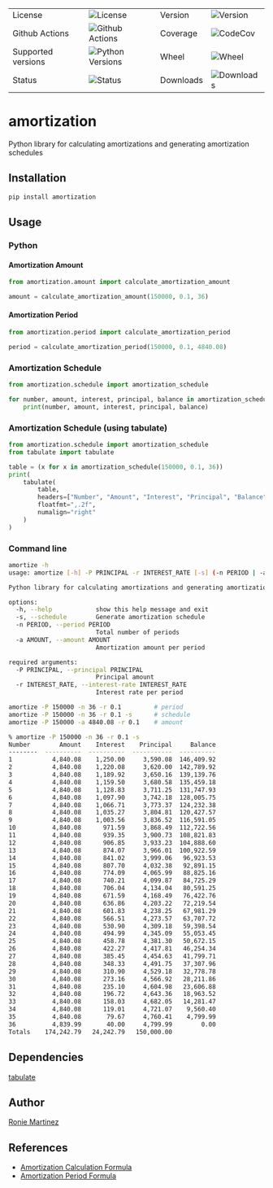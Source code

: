 <table>
    <tr>
        <td>License</td>
        <td><img src='https://img.shields.io/pypi/l/amortization.svg?style=for-the-badge' alt="License"></td>
        <td>Version</td>
        <td><img src='https://img.shields.io/pypi/v/amortization.svg?logo=pypi&style=for-the-badge' alt="Version"></td>
    </tr>
    <tr>
        <td>Github Actions</td>
        <td><img src='https://img.shields.io/github/actions/workflow/status/roniemartinez/amortization/python.yml?branch=master&label=actions&logo=github%20actions&style=for-the-badge' alt="Github Actions"></td>
        <td>Coverage</td>
        <td><img src='https://img.shields.io/codecov/c/github/roniemartinez/amortization/branch?label=codecov&logo=codecov&style=for-the-badge' alt="CodeCov"></td>
    </tr>
    <tr>
        <td>Supported versions</td>
        <td><img src='https://img.shields.io/pypi/pyversions/amortization.svg?logo=python&style=for-the-badge' alt="Python Versions"></td>
        <td>Wheel</td>
        <td><img src='https://img.shields.io/pypi/wheel/amortization.svg?style=for-the-badge' alt="Wheel"></td>
    </tr>
    <tr>
        <td>Status</td>
        <td><img src='https://img.shields.io/pypi/status/amortization.svg?style=for-the-badge' alt="Status"></td>
        <td>Downloads</td>
        <td><img src='https://img.shields.io/pypi/dm/amortization.svg?style=for-the-badge' alt="Downloads"></td>
    </tr>
</table>

# amortization

Python library for calculating amortizations and generating amortization schedules

## Installation

```bash
pip install amortization
```

## Usage

### Python

#### Amortization Amount

```python
from amortization.amount import calculate_amortization_amount

amount = calculate_amortization_amount(150000, 0.1, 36)
```

#### Amortization Period

```python
from amortization.period import calculate_amortization_period

period = calculate_amortization_period(150000, 0.1, 4840.08)
```

### Amortization Schedule

```python
from amortization.schedule import amortization_schedule

for number, amount, interest, principal, balance in amortization_schedule(150000, 0.1, 36):
    print(number, amount, interest, principal, balance)
```

### Amortization Schedule (using tabulate)

```python
from amortization.schedule import amortization_schedule
from tabulate import tabulate

table = (x for x in amortization_schedule(150000, 0.1, 36))
print(
    tabulate(
        table,
        headers=["Number", "Amount", "Interest", "Principal", "Balance"],
        floatfmt=",.2f",
        numalign="right"
    )
)
```

### Command line

```bash
amortize -h
usage: amortize [-h] -P PRINCIPAL -r INTEREST_RATE [-s] (-n PERIOD | -a AMOUNT)

Python library for calculating amortizations and generating amortization schedules

options:
  -h, --help            show this help message and exit
  -s, --schedule        Generate amortization schedule
  -n PERIOD, --period PERIOD
                        Total number of periods
  -a AMOUNT, --amount AMOUNT
                        Amortization amount per period

required arguments:
  -P PRINCIPAL, --principal PRINCIPAL
                        Principal amount
  -r INTEREST_RATE, --interest-rate INTEREST_RATE
                        Interest rate per period
```

```bash
amortize -P 150000 -n 36 -r 0.1         # period
amortize -P 150000 -n 36 -r 0.1 -s      # schedule
amortize -P 150000 -a 4840.08 -r 0.1    # amount
```

```bash
% amortize -P 150000 -n 36 -r 0.1 -s           
Number        Amount    Interest    Principal     Balance
--------  ----------  ----------  -----------  ----------
1           4,840.08    1,250.00     3,590.08  146,409.92
2           4,840.08    1,220.08     3,620.00  142,789.92
3           4,840.08    1,189.92     3,650.16  139,139.76
4           4,840.08    1,159.50     3,680.58  135,459.18
5           4,840.08    1,128.83     3,711.25  131,747.93
6           4,840.08    1,097.90     3,742.18  128,005.75
7           4,840.08    1,066.71     3,773.37  124,232.38
8           4,840.08    1,035.27     3,804.81  120,427.57
9           4,840.08    1,003.56     3,836.52  116,591.05
10          4,840.08      971.59     3,868.49  112,722.56
11          4,840.08      939.35     3,900.73  108,821.83
12          4,840.08      906.85     3,933.23  104,888.60
13          4,840.08      874.07     3,966.01  100,922.59
14          4,840.08      841.02     3,999.06   96,923.53
15          4,840.08      807.70     4,032.38   92,891.15
16          4,840.08      774.09     4,065.99   88,825.16
17          4,840.08      740.21     4,099.87   84,725.29
18          4,840.08      706.04     4,134.04   80,591.25
19          4,840.08      671.59     4,168.49   76,422.76
20          4,840.08      636.86     4,203.22   72,219.54
21          4,840.08      601.83     4,238.25   67,981.29
22          4,840.08      566.51     4,273.57   63,707.72
23          4,840.08      530.90     4,309.18   59,398.54
24          4,840.08      494.99     4,345.09   55,053.45
25          4,840.08      458.78     4,381.30   50,672.15
26          4,840.08      422.27     4,417.81   46,254.34
27          4,840.08      385.45     4,454.63   41,799.71
28          4,840.08      348.33     4,491.75   37,307.96
29          4,840.08      310.90     4,529.18   32,778.78
30          4,840.08      273.16     4,566.92   28,211.86
31          4,840.08      235.10     4,604.98   23,606.88
32          4,840.08      196.72     4,643.36   18,963.52
33          4,840.08      158.03     4,682.05   14,281.47
34          4,840.08      119.01     4,721.07    9,560.40
35          4,840.08       79.67     4,760.41    4,799.99
36          4,839.99       40.00     4,799.99        0.00
Totals    174,242.79   24,242.79   150,000.00
```

## Dependencies

[tabulate](https://bitbucket.org/astanin/python-tabulate)

## Author

[Ronie Martinez](mailto:ronmarti18@gmail.com)

## References

- [Amortization Calculation Formula](https://www.vertex42.com/ExcelArticles/amortization-calculation.html)
- [Amortization Period Formula](https://math.stackexchange.com/a/3185904)
